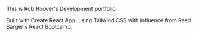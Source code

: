 This is Rob Hoover's Development portfolio. 

Built with Create React App, using Tailwind CSS with influence from Reed Barger's React Bootcamp.